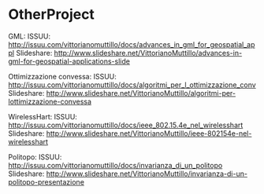 # OtherProject

GML: 
ISSUU: http://issuu.com/vittorianomuttillo/docs/advances_in_gml_for_geospatial_appl
Slideshare: http://www.slideshare.net/VittorianoMuttillo/advances-in-gml-for-geospatial-applications-slide

Ottimizzazione convessa: 
ISSUU: http://issuu.com/vittorianomuttillo/docs/algoritmi_per_l_ottimizzazione_conv
Slideshare: http://www.slideshare.net/VittorianoMuttillo/algoritmi-per-lottimizzazione-convessa

WirelessHart: 
ISSUU: http://issuu.com/vittorianomuttillo/docs/ieee_802.15.4e_nel_wirelesshart
Slideshare: http://www.slideshare.net/VittorianoMuttillo/ieee-802154e-nel-wirelesshart

Politopo: 
ISSUU: http://issuu.com/vittorianomuttillo/docs/invarianza_di_un_politopo
Slideshare: http://www.slideshare.net/VittorianoMuttillo/invarianza-di-un-politopo-presentazione
